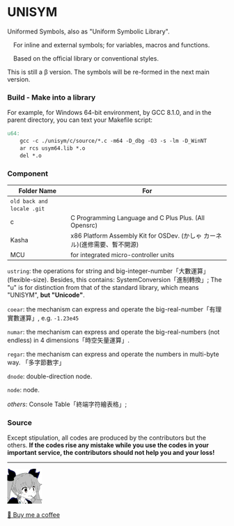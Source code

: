 # UNISYM

Uniformed Symbols, also as "Uniform Symbolic Library".

&emsp;For inline and external symbols; for variables, macros and functions.

&emsp;Based on the official library or conventional styles.

This is still a β version. The symbols will be re-formed in the next main version.

### Build - Make into a library

For example, for Windows 64-bit environment, by GCC 8.1.0, and in the parent directory, you can text your Makefile script:

```makefile
u64:
	gcc -c ./unisym/c/source/*.c -m64 -D_dbg -O3 -s -lm -D_WinNT
	ar rcs usym64.lib *.o
	del *.o
```

### Component

| Folder Name                | For                                                          |
| -------------------------- | ------------------------------------------------------------ |
| `old back and locale .git` |                                                              |
| c                          | C Programming Language and C Plus Plus. (All Opensrc)        |
| Kasha                      | x86 Platform Assembly Kit for OSDev. (かしゃ カーネル)(進修需要、暫不開源) |
| MCU                        | for integrated micro-controller units                        |

`ustring`: the operations for string and big-integer-number「大數運算」 (flexible-size). Besides, this contains: SystemConversion「進制轉換」; The "u" is for distinction from that of the standard library, which means "UNISYM", **but "Unicode"**.

`coear`: the mechanism can express and operate the big-real-number「有理實數運算」, e.g. `-1.23e45`

`numar`: the mechanism can express and operate the big-real-numbers (not endless) in 4 dimensions「時空矢量運算」.

`regar`:  the mechanism can express and operate the numbers in multi-byte way. 「多字節數字」

`dnode`: double-direction node.

`node`: node.

*others*: Console Table「終端字符繪表格」;

### Source

Except stipulation, all codes are produced by the contributors but the others. **If the codes rise any mistake while you use the codes in your important service, the contributors should not help you and your loss!** 



---

![Contributor ArinaMgk](./.picture/phina.head.bmp)

[🍨 Buy me a coffee](https://www.buymeacoffee.com/arinamgk)
